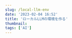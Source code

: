 ```yaml
---
slug: /local-llm-env
date: '2023-02-04 16:52'
title: 'ローカルLLMの環境を作る'
thumbnail: 
tags: ['AI']
---
```


